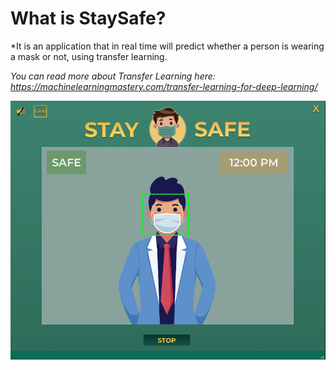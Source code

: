# What is StaySafe?
 *It is an application that in real time will predict whether a person is wearing a mask or not, using transfer learning. 

 <i>You can read more about Transfer Learning here: https://machinelearningmastery.com/transfer-learning-for-deep-learning/ </i>
 
![Test Image 1](/IMGreadme/safe.png)


